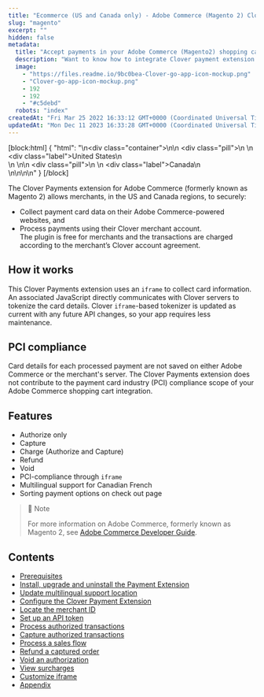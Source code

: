 ```yaml
---
title: "Ecommerce (US and Canada only) - Adobe Commerce (Magento 2) Clover Payments plugin"
slug: "magento"
excerpt: ""
hidden: false
metadata: 
  title: "Accept payments in your Adobe Commerce (Magento2) shopping cart page using Clover."
  description: "Want to know how to integrate Clover payment extension into Adobe Commerce's Magento 2? Start here and discover the plugin options available to Clover app developers."
  image: 
    - "https://files.readme.io/9bc0bea-Clover-go-app-icon-mockup.png"
    - "Clover-go-app-icon-mockup.png"
    - 192
    - 192
    - "#c5debd"
  robots: "index"
createdAt: "Fri Mar 25 2022 16:33:12 GMT+0000 (Coordinated Universal Time)"
updatedAt: "Mon Dec 11 2023 16:33:28 GMT+0000 (Coordinated Universal Time)"
---
```

[block:html]
{
  "html": "<!--JIRA DS-3008; Region pill icon added to topic on 2.27.2023-->\n<div class=\"container\">\n<!--US-->\n  <div class=\"pill\">\n    \n    <div class=\"label\">United States</div>\n    <br>\n  </div>\n<!--Canada-->\n  <div class=\"pill\">\n    \n    <div class=\"label\">Canada</div>\n      <br>\n</div>\n\n</div>\n<style>\nbody {\n  font-family: \"Segoe UI\", \"Roboto\",\n    \"Segoe UI Symbol\";\n}\n.container {\n  align-items: center;\n  min-width: 10%;\n  text-align: left;\n}\n/*Pill format*/\n.pill {\n  background: #44BB44;\n  border: .5px solid #44BB44;\n  margin-left: 5px;\n\n}\n/*Text positioning inside the pill*/\n.pill,\n.pill__addon {\n  display: inline-block;\n  box-sizing: border-box;\n  padding: 0px 10px;\n  border-radius: 10px;\n  position: relative;\n  box-sizing: border-box;\n  height: 1.5rem;\n}\n/*Text format inside the pill*/\n.pill .label,\n.pill__addon .label {\n  font-style: normal;\n  font-weight: normal;\n  font-size: 0.70rem;\n  color: #fff;\n  display: inline-block;\n  vertical-align: middle;\n \n}\n</style>"
}
[/block]


The Clover Payments extension for Adobe Commerce (formerly known as Magento 2) allows merchants, in the US and Canada regions, to securely:

- Collect payment card data on their Adobe Commerce-powered websites, and
- Process payments using their Clover merchant account.  
  The plugin is free for merchants and the transactions are charged according to the merchant’s Clover account agreement.

## How it works

This Clover Payments extension uses an `iframe` to collect card information. An associated JavaScript directly communicates with Clover servers to tokenize the card details. Clover `iframe`-based tokenizer is updated as current with any future API changes, so your app requires less maintenance.

## PCI compliance

Card details for each processed payment are not saved on either Adobe Commerce or the merchant's server. The Clover Payments extension does not contribute to the payment card industry (PCI) compliance scope of your Adobe Commerce shopping cart integration.

## Features

- Authorize only
- Capture
- Charge (Authorize and Capture)
- Refund
- Void
- PCI-compliance through `iframe`
- Multilingual support for Canadian French
- Sorting payment options on check out page

> 📘 Note
> 
> For more information on Adobe Commerce, formerly known as Magento 2, see [Adobe Commerce Developer Guide](https://devdocs.magento.com/).

## Contents

- [Prerequisites](doc:prerequisites) 
- [Install, upgrade and uninstall the Payment Extension](doc:installing-magento) 
- [Update multilingual support location](doc:multilingual-support)
- [Configure the Clover Payment Extension](doc:configuration) 
- [Locate the merchant ID](https://docs.clover.com/docs/locating-merchant-id)
- [Set up an API token](doc:configuration-1) 
- [Process authorized transactions](doc:authorization-flow) 
- [Capture authorized transactions](doc:capturing-authorized-transactions-invoice-generation) 
- [Process a sales flow](doc:order-status-verification) 
- [Refund a captured order](doc:refunding-a-captured-order) 
- [Void an authorization](doc:void-order-request) 
- [View surcharges](doc:surcharge) 
- [Customize iframe](doc:customizing-the-iframe) 
- [Appendix](doc:appendix)
